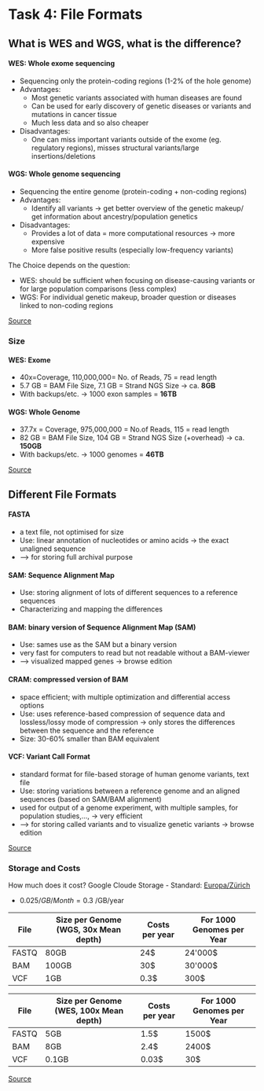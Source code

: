 # Task 4: File Formats

## What is WES and WGS, what is the difference? 
#### WES: Whole exome sequencing 
* Sequencing only the protein-coding regions (1-2% of the hole genome) 
* Advantages:
    * Most genetic variants associated with human diseases are found
    * Can be used for early discovery of genetic diseases or variants and mutations in cancer tissue
    * Much less data and so also cheaper
* Disadvantages:
    * One can miss important variants outside of the exome (eg. regulatory regions), misses structural variants/large insertions/deletions

#### WGS: Whole genome sequencing 
* Sequencing the entire genome (protein-coding + non-coding regions) 
* Advantages:
    * Identify all variants -> get better overview of the genetic makeup/ get information about ancestry/population genetics 
* Disadvantages:
    * Provides a lot of data = more computational resources -> more expensive
    * More false positive results (especially low-frequency variants) 

The Choice depends on the question: 
* WES: should be sufficient when focusing on disease-causing variants or for large population comparisons (less complex)
* WGS: For individual genetic makeup, broader question or diseases linked to non-coding regions 

[Source](https://www.novogene.com/eu-en/resources/blog/wgs-vs-wes-which-genetic-sequencing-method-is-right-for-you/)

### Size		
#### WES: 		Exome 	
*	40x=Coverage, 	110,000,000= No. of Reads, 	75 = read length
*	5.7 GB = BAM File Size,	7.1 GB = Strand NGS Size 	-> ca. **8GB**
* With backups/etc. -> 1000 exon samples = **16TB** 

#### WGS:		Whole Genome 	
* 37.7x  = Coverage, 	975,000,000 = No.of Reads, 	115 = read length
* 82 GB = BAM File Size, 	 	104 GB = Strand NGS Size (+overhead) 	-> ca. **150GB**
* With backups/etc. -> 1000 genomes = **46TB**

[Source](https://www.strand-ngs.com/support/ngs-data-storage-requirements) 

## Different File Formats
#### FASTA
* a text file, not optimised for size
*	Use: linear annotation of nucleotides or amino acids -> the exact unaligned sequence
  *	--> for storing full archival purpose 

#### SAM: Sequence Alignment Map   
*	Use: storing alignment of lots of different sequences to a reference sequences
   * Characterizing and mapping the differences

#### BAM: binary version of Sequence Alignment Map (SAM)
*	Use: sames use as the SAM but a binary version 
  *	very fast for computers to read but not readable without a BAM-viewer
  *	--> visualized mapped genes -> browse edition 
 
#### CRAM: compressed version of BAM 
* space efficient; with multiple optimization and differential access options
*	Use: uses reference-based compression of sequence data and lossless/lossy mode of compression -> only stores the differences between the sequence and the reference
*	Size: 30-60% smaller than BAM equivalent 

#### VCF: Variant Call Format 
*	standard format for file-based storage of human genome variants, text file 
*	Use: storing variations between a reference genome and an aligned sequences (based on SAM/BAM alignment)
  *	used for output of a genome experiment, with multiple samples, for population studies,..., ->  very efficient
  *	--> for storing called variants and to visualize genetic variants -> browse edition 

[Source](https://rnnh.github.io/bioinfo-notebook/docs/file_formats.html#sam)


### Storage and Costs 
How much does it cost? 
Google Cloude Storage - Standard: [Europa/Zürich](https://cloud.google.com/storage/pricing?hl=de#europe)
* 0.025$/GB/Month = 0.3$ /GB/year

|File | Size per Genome (WGS, 30x Mean depth) | Costs per year | For 1000 Genomes per Year|
|------|---------------|----------------|---------------------------|
|FASTQ |80GB |24$|24'000$|
|BAM| 100GB |30$|30'000$|
|VCF| 1GB | 0.3$|300$|

|File | Size per Genome (WES, 100x Mean depth) | Costs per year | For 1000 Genomes per Year|
|------|---------------|----------------|---------------------------|
|FASTQ |5GB |1.5$|1500$|
|BAM| 8GB |2.4$|2400$|
|VCF| 0.1GB | 0.03$|30$|

[Source](https://3billion.io/blog/big-data-among-big-data-genome-data)


